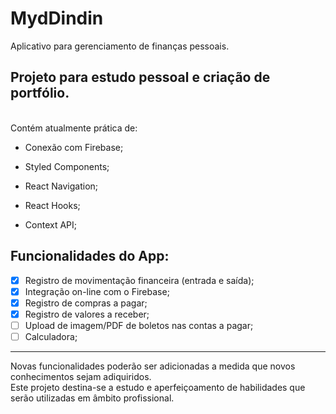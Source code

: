 
# MydDindin

Aplicativo para gerenciamento de finanças pessoais. 

<h2>Projeto para estudo pessoal e criação de portfólio. </h2></br>
<span> Contém atualmente prática de:</span>

- Conexão com Firebase;</br>

- Styled Components; </br>

- React Navigation; </br>

- React Hooks; </br>

- Context API; </br>



<h2> Funcionalidades do App:</h2>

- [x] Registro de movimentação financeira (entrada e saída);
- [x] Integração on-line com o Firebase;
- [x] Registro de compras a pagar;
- [x] Registro de valores a receber;
- [ ] Upload de imagem/PDF de boletos nas contas a pagar;
- [ ] Calculadora;
<hr>

Novas funcionalidades poderão ser adicionadas a medida que novos conhecimentos sejam adiquiridos.
<br/>Este projeto destina-se a estudo e aperfeiçoamento de habilidades que serão utilizadas em âmbito profissional.
